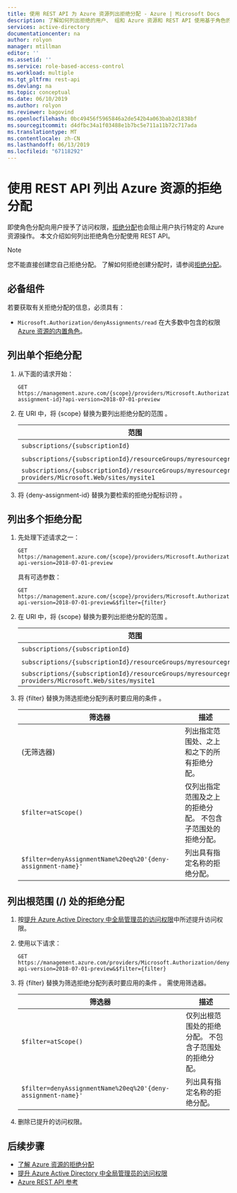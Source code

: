```yaml
---
title: 使用 REST API 为 Azure 资源列出拒绝分配 - Azure | Microsoft Docs
description: 了解如何列出拒绝的用户、 组和 Azure 资源和 REST API 使用基于角色的访问控制 (RBAC) 的应用程序分配。
services: active-directory
documentationcenter: na
author: rolyon
manager: mtillman
editor: ''
ms.assetid: ''
ms.service: role-based-access-control
ms.workload: multiple
ms.tgt_pltfrm: rest-api
ms.devlang: na
ms.topic: conceptual
ms.date: 06/10/2019
ms.author: rolyon
ms.reviewer: bagovind
ms.openlocfilehash: 0bc49456f5965846a2de542b4a063bab2d1838bf
ms.sourcegitcommit: d4dfbc34a1f03488e1b7bc5e711a11b72c717ada
ms.translationtype: MT
ms.contentlocale: zh-CN
ms.lasthandoff: 06/13/2019
ms.locfileid: "67118292"
---
```

# <a name="list-deny-assignments-for-azure-resources-using-the-rest-api"></a>使用 REST API 列出 Azure 资源的拒绝分配

即使角色分配向用户授予了访问权限，[拒绝分配](deny-assignments.md)也会阻止用户执行特定的 Azure 资源操作。 本文介绍如何列出拒绝角色分配使用 REST API。

> [!NOTE]
> 您不能直接创建您自己拒绝分配。 了解如何拒绝创建分配时，请参阅[拒绝分配](deny-assignments.md)。

## <a name="prerequisites"></a>必备组件

若要获取有关拒绝分配的信息，必须具有：

- `Microsoft.Authorization/denyAssignments/read` 在大多数中包含的权限[Azure 资源的内置角色](built-in-roles.md)。

## <a name="list-a-single-deny-assignment"></a>列出单个拒绝分配

1. 从下面的请求开始：

    ```http
    GET https://management.azure.com/{scope}/providers/Microsoft.Authorization/denyAssignments/{deny-assignment-id}?api-version=2018-07-01-preview
    ```

1. 在 URI 中，将 {scope} 替换为要列出拒绝分配的范围  。

    | 范围 | Type |
    | --- | --- |
    | `subscriptions/{subscriptionId}` | 订阅 |
    | `subscriptions/{subscriptionId}/resourceGroups/myresourcegroup1` | 资源组 |
    | `subscriptions/{subscriptionId}/resourceGroups/myresourcegroup1/ providers/Microsoft.Web/sites/mysite1` | Resource |

1. 将 {deny-assignment-id} 替换为要检索的拒绝分配标识符  。

## <a name="list-multiple-deny-assignments"></a>列出多个拒绝分配

1. 先处理下述请求之一：

    ```http
    GET https://management.azure.com/{scope}/providers/Microsoft.Authorization/denyAssignments?api-version=2018-07-01-preview
    ```

    具有可选参数：

    ```http
    GET https://management.azure.com/{scope}/providers/Microsoft.Authorization/denyAssignments?api-version=2018-07-01-preview&$filter={filter}
    ```

1. 在 URI 中，将 {scope} 替换为要列出拒绝分配的范围  。

    | 范围 | Type |
    | --- | --- |
    | `subscriptions/{subscriptionId}` | 订阅 |
    | `subscriptions/{subscriptionId}/resourceGroups/myresourcegroup1` | 资源组 |
    | `subscriptions/{subscriptionId}/resourceGroups/myresourcegroup1/ providers/Microsoft.Web/sites/mysite1` | Resource |

1. 将 {filter} 替换为筛选拒绝分配列表时要应用的条件  。

    | 筛选器 | 描述 |
    | --- | --- |
    | (无筛选器) | 列出指定范围处、之上和之下的所有拒绝分配。 |
    | `$filter=atScope()` | 仅列出指定范围及之上的拒绝分配。 不包含子范围处的拒绝分配。 |
    | `$filter=denyAssignmentName%20eq%20'{deny-assignment-name}'` | 列出具有指定名称的拒绝分配。 |

## <a name="list-deny-assignments-at-the-root-scope-"></a>列出根范围 (/) 处的拒绝分配

1. 按[提升 Azure Active Directory 中全局管理员的访问权限](elevate-access-global-admin.md)中所述提升访问权限。

1. 使用以下请求：

    ```http
    GET https://management.azure.com/providers/Microsoft.Authorization/denyAssignments?api-version=2018-07-01-preview&$filter={filter}
    ```

1. 将 {filter} 替换为筛选拒绝分配列表时要应用的条件  。 需使用筛选器。

    | 筛选器 | 描述 |
    | --- | --- |
    | `$filter=atScope()` | 仅列出根范围处的拒绝分配。 不包含子范围处的拒绝分配。 |
    | `$filter=denyAssignmentName%20eq%20'{deny-assignment-name}'` | 列出具有指定名称的拒绝分配。 |

1. 删除已提升的访问权限。

## <a name="next-steps"></a>后续步骤

- [了解 Azure 资源的拒绝分配](deny-assignments.md)
- [提升 Azure Active Directory 中全局管理员的访问权限](elevate-access-global-admin.md)
- [Azure REST API 参考](/rest/api/azure/)
